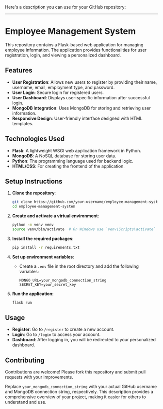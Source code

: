Here's a description you can use for your GitHub repository:

---

# Employee Management System

This repository contains a Flask-based web application for managing employee information. The application provides functionalities for user registration, login, and viewing a personalized dashboard.

## Features

- **User Registration**: Allows new users to register by providing their name, username, email, employment type, and password.
- **User Login**: Secure login for registered users.
- **User Dashboard**: Displays user-specific information after successful login.
- **MongoDB Integration**: Uses MongoDB for storing and retrieving user information.
- **Responsive Design**: User-friendly interface designed with HTML templates.

## Technologies Used

- **Flask**: A lightweight WSGI web application framework in Python.
- **MongoDB**: A NoSQL database for storing user data.
- **Python**: The programming language used for backend logic.
- **HTML/CSS**: For creating the frontend of the application.


## Setup Instructions

1. **Clone the repository**:

    ```sh
    git clone https://github.com/your-username/employee-management-system.git
    cd employee-management-system
    ```

2. **Create and activate a virtual environment**:

    ```sh
    python -m venv venv
    source venv/bin/activate  # On Windows use `venv\Scripts\activate`
    ```

3. **Install the required packages**:

    ```sh
    pip install -r requirements.txt
    ```

4. **Set up environment variables**:
    - Create a `.env` file in the root directory and add the following variables:

      ```plaintext
      MONGO_URL=your_mongodb_connection_string
      SECRET_KEY=your_secret_key
      ```

5. **Run the application**:

    ```sh
    flask run
    ```

## Usage

- **Register**: Go to `/register` to create a new account.
- **Login**: Go to `/login` to access your account.
- **Dashboard**: After logging in, you will be redirected to your personalized dashboard.

## Contributing

Contributions are welcome! Please fork this repository and submit pull requests with your improvements.

Replace `your_mongodb_connection_string` with your actual GitHub username and MongoDB connection string, respectively. This description provides a comprehensive overview of your project, making it easier for others to understand and use.
